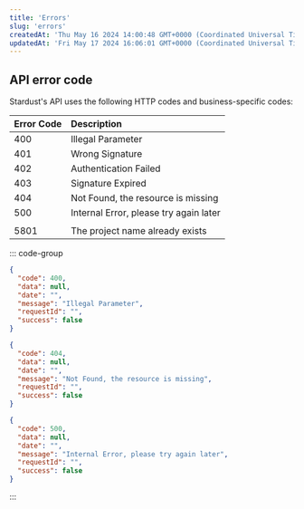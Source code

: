 ```yaml
---
title: 'Errors'
slug: 'errors'
createdAt: 'Thu May 16 2024 14:00:48 GMT+0000 (Coordinated Universal Time)'
updatedAt: 'Fri May 17 2024 16:06:01 GMT+0000 (Coordinated Universal Time)'
---
```


## API error code

Stardust's API uses the following HTTP codes and business-specific codes:

| Error Code | Description                            |
| :--------- | :------------------------------------- |
| 400        | Illegal Parameter                      |
| 401        | Wrong Signature                        |
| 402        | Authentication Failed                  |
| 403        | Signature Expired                      |
| 404        | Not Found, the resource is missing     |
| 500        | Internal Error, please try again later |
|            |                                        |
| 5801       | The project name already exists        |

::: code-group

```json
{
  "code": 400,
  "data": null,
  "date": "",
  "message": "Illegal Parameter",
  "requestId": "",
  "success": false
}
```

```json
{
  "code": 404,
  "data": null,
  "date": "",
  "message": "Not Found, the resource is missing",
  "requestId": "",
  "success": false
}
```

```json
{
  "code": 500,
  "data": null,
  "date": "",
  "message": "Internal Error, please try again later",
  "requestId": "",
  "success": false
}
```

:::
